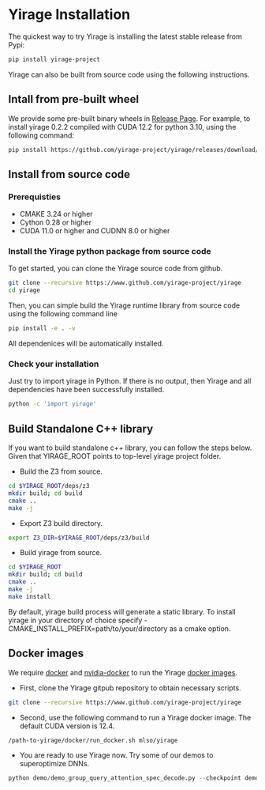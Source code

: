 # Yirage Installation

The quickest way to try Yirage is installing the latest stable release from Pypi:
```bash
pip install yirage-project
```

Yirage can also be built from source code using the following instructions.

## Intall from pre-built wheel
We provide some pre-built binary wheels in [Release Page](https://github.com/yirage-project/yirage/releases/latest). For example, to install yirage 0.2.2 compiled with CUDA 12.2 for python 3.10, using the following command:
```bash
pip install https://github.com/yirage-project/yirage/releases/download/v0.2.2/yirage_project-0.2.2+cu122-cp310-cp310-linux_x86_64.whl
```

## Install from source code

### Prerequisties

* CMAKE 3.24 or higher
* Cython 0.28 or higher
* CUDA 11.0 or higher and CUDNN 8.0 or higher

### Install the Yirage python package from source code
To get started, you can clone the Yirage source code from github.
```bash
git clone --recursive https://www.github.com/yirage-project/yirage
cd yirage
```

Then, you can simple build the Yirage runtime library from source code using the following command line
```bash
pip install -e . -v 
```
All dependenices will be automatically installed.

### Check your installation
Just try to import yirage in Python. If there is no output, then Yirage and all dependencies have been successfully installed.
```bash
python -c 'import yirage'
```

## Build Standalone C++ library
If you want to build standalone c++ library, you can follow the steps below.
Given that YIRAGE_ROOT points to top-level yirage project folder.
* Build the Z3 from source.
```bash
cd $YIRAGE_ROOT/deps/z3
mkdir build; cd build
cmake ..
make -j
```
* Export Z3 build directory.
```bash
export Z3_DIR=$YIRAGE_ROOT/deps/z3/build
```
* Build yirage from source.
```bash
cd $YIRAGE_ROOT
mkdir build; cd build
cmake ..
make -j
make install
```
By default, yirage build process will generate a static library. To install yirage in your directory of choice
specify -CMAKE_INSTALL_PREFIX=path/to/your/directory as a cmake option.

## Docker images

We require [docker](https://docs.docker.com/engine/installation/) and [nvidia-docker](https://github.com/NVIDIA/nvidia-docker/) to run the Yirage [docker images](https://hub.docker.com/r/mlso/yirage).

* First, clone the Yirage gitpub repository to obtain necessary scripts.
```bash
git clone --recursive https://www.github.com/yirage-project/yirage
```

* Second, use the following command to run a Yirage docker image. The default CUDA version is 12.4.
```bash
/path-to-yirage/docker/run_docker.sh mlso/yirage
```

* You are ready to use Yirage now. Try some of our demos to superoptimize DNNs.
```python
python demo/demo_group_query_attention_spec_decode.py --checkpoint demo/checkpoint_group_query_attn_spec_decode.json
```
